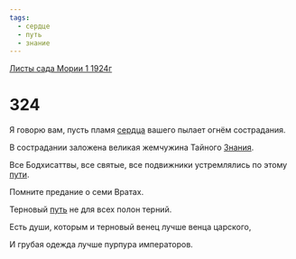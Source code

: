 ```yaml
---
tags:
  - сердце
  - путь
  - знание
---
```


[Листы сада Мории 1 1924г](/agni/1924)

# 324
Я говорю вам, пусть пламя [сердца](/tag/#сердце) вашего пылает огнём сострадания.   

В сострадании заложена великая жемчужина Тайного [Знания](/tag/#знание).   

Все Бодхисаттвы, все святые, все подвижники устремлялись по этому [пути](/tag/#[путь](/tag/#путь)).   

Помните предание о семи Вратах.   

Терновый [путь](/tag/#путь) не для всех полон терний.   

Есть души, которым и терновый венец лучше венца царского,   

И грубая одежда лучше пурпура императоров.   


